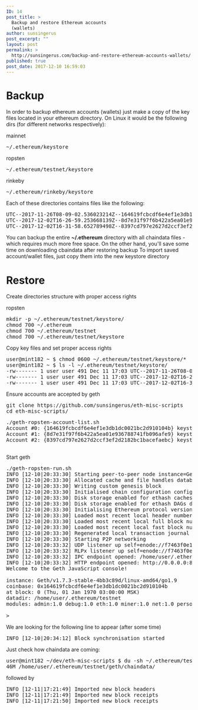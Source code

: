 ```yaml
---
ID: 14
post_title: >
  Backup and restore Ethereum accounts
  (wallets)
author: sunsingerus
post_excerpt: ""
layout: post
permalink: >
  http://sunsingerus.com/backup-and-restore-ethereum-accounts-wallets/
published: true
post_date: 2017-12-10 16:59:03
---
```

<h1>Backup</h1>
In order to backup ethereum accounts (wallets) just make a copy of the key files located in your ethereum directory. On Linux it would be the following dirs (for different networks respectively):

mainnet
<pre class="prettyprint">~/.ethereum/keystore
</pre>
ropsten
<pre class="prettyprint">~/.ethereum/testnet/keystore
</pre>
rinkeby
<pre class="prettyprint">~/.ethereum/rinkeby/keystore
</pre>
Each of these directories contains files like the following:
<pre class="prettyprint">UTC--2017-11-26T08-09-02.536023214Z--164619fcbcdf6e4ef1e3db1dc0021bc2d910104b
UTC--2017-12-02T16-26-59.253668139Z--8d7e31f97f6b422a5ea01e936788741fb096afe9
UTC--2017-12-02T16-31-58.652789498Z--8397cd797e2627d2ccf3ef2d2182bc1bacefaebc
</pre>
You can backup the entire <strong>~/.ethereum</strong> directory with all chaindata files - which requires much more free space. On the other hand, you'll save some time on downloading cbaindata after restoring backup
To import saved account/wallet files, just copy them into the new keystore directory
<h1>Restore
<!--?prettify linenums=true?--></h1>
Create directories structure with proper access rights

ropsten
<pre class="prettyprint">mkdir -p ~/.ethereum/testnet/keystore/
chmod 700 ~/.ethereum
chmod 700 ~/.ethereum/testnet
chmod 700 ~/.ethereum/testnet/keystore</pre>
Copy key files and set proper access rights
<pre class="prettyprint">
user@mint182 ~ $ chmod 0600 ~/.ethereum/testnet/keystore/*
user@mint182 ~ $ ls -l ~/.ethereum/testnet/keystore/
-rw------- 1 user user 491 Dec 11 17:03 UTC--2017-11-26T08-09-02.536023214Z--164619fcbcdf6e4ef1e3db1dc0021bc2d910104b
-rw------- 1 user user 491 Dec 11 17:03 UTC--2017-12-02T16-26-59.253668139Z--8d7e31f97f6b422a5ea01e936788741fb096afe9
-rw------- 1 user user 491 Dec 11 17:03 UTC--2017-12-02T16-31-58.652789498Z--8397cd797e2627d2ccf3ef2d2182bc1bacefaebc
</pre>
Ensure accounts are accepted by geth

<pre class="prettyprint">
git clone https://github.com/sunsingerus/eth-misc-scripts
cd eth-misc-scripts/
</pre>

<pre class="prettyprint">
./geth-ropsten-account-list.sh
Account #0: {164619fcbcdf6e4ef1e3db1dc0021bc2d910104b} keystore:///home/user/.ethereum/testnet/keystore/UTC--2017-11-26T08-09-02.536023214Z--164619fcbcdf6e4ef1e3db1dc0021bc2d910104b
Account #1: {8d7e31f97f6b422a5ea01e936788741fb096afe9} keystore:///home/user/.ethereum/testnet/keystore/UTC--2017-12-02T16-26-59.253668139Z--8d7e31f97f6b422a5ea01e936788741fb096afe9
Account #2: {8397cd797e2627d2ccf3ef2d2182bc1bacefaebc} keystore:///home/user/.ethereum/testnet/keystore/UTC--2017-12-02T16-31-58.652789498Z--8397cd797e2627d2ccf3ef2d2182bc1bacefaebc

</pre>
Start geth
<pre class="prettyprint">./geth-ropsten-run.sh
INFO [12-10|20:33:30] Starting peer-to-peer node instance=Geth/v1.7.3-stable-4bb3c89d/linux-amd64/go1.9
INFO [12-10|20:33:30] Allocated cache and file handles database=/home/user/.ethereum/testnet/geth/chaindata cache=1024 handles=1024
INFO [12-10|20:33:30] Writing custom genesis block
INFO [12-10|20:33:30] Initialised chain configuration config="{ChainID: 3 Homestead: 0 DAO: DAOSupport: true EIP150: 0 EIP155: 10 EIP158: 10 Byzantium: 1700000 Engine: ethash}"
INFO [12-10|20:33:30] Disk storage enabled for ethash caches dir=/home/user/.ethereum/testnet/geth/ethash count=3
INFO [12-10|20:33:30] Disk storage enabled for ethash DAGs dir=/home/user/.ethash count=2
INFO [12-10|20:33:30] Initialising Ethereum protocol versions="[63 62]" network=3
INFO [12-10|20:33:30] Loaded most recent local header number=0 hash=419410…ca4a2d td=1048576
INFO [12-10|20:33:30] Loaded most recent local full block number=0 hash=419410…ca4a2d td=1048576
INFO [12-10|20:33:30] Loaded most recent local fast block number=0 hash=419410…ca4a2d td=1048576
INFO [12-10|20:33:30] Regenerated local transaction journal transactions=0 accounts=0
INFO [12-10|20:33:30] Starting P2P networking
INFO [12-10|20:33:32] UDP listener up self=enode://f7463f0e1af193fe673960d3199d58d6ce0268ec0d8501dfffc7501234a9557a0f201886fb0d1775f4770cbda2c5db7b49c95b2413a9f6c137d1abd446465796@[::]:30303
INFO [12-10|20:33:32] RLPx listener up self=enode://f7463f0e1af193fe673960d3199d58d6ce0268ec0d8501dfffc7501234a9557a0f201886fb0d1775f4770cbda2c5db7b49c95b2413a9f6c137d1abd446465796@[::]:30303
INFO [12-10|20:33:32] IPC endpoint opened: /home/user/.ethereum/geth.ipc
INFO [12-10|20:33:32] HTTP endpoint opened: http://0.0.0.0:8545
Welcome to the Geth JavaScript console!

instance: Geth/v1.7.3-stable-4bb3c89d/linux-amd64/go1.9
coinbase: 0x164619fcbcdf6e4ef1e3db1dc0021bc2d910104b
at block: 0 (Thu, 01 Jan 1970 03:00:00 MSK)
datadir: /home/user/.ethereum/testnet
modules: admin:1.0 debug:1.0 eth:1.0 miner:1.0 net:1.0 personal:1.0 rpc:1.0 txpool:1.0 web3:1.0

&gt;</pre>
We are looking for the following line to appear (after some time)
<pre class="prettyprint">INFO [12-10|20:34:12] Block synchronisation started</pre>
Just check how chaindata are coming:
<pre class="prettyprint">
user@mint182 ~/dev/eth-misc-scripts $ du -sh ~/.ethereum/testnet/geth/chaindata/
46M /home/user/.ethereum/testnet/geth/chaindata/
</pre>

followed by 
<pre class="prettyprint">
INFO [12-11|17:21:49] Imported new block headers               count=192 elapsed=1.370s number=192 hash=9d4976…cf6e5b ignored=0
INFO [12-11|17:21:49] Imported new block receipts              count=10  elapsed=209.545µs bytes=40 number=10  hash=b3074f…dde93e ignored=0
INFO [12-11|17:21:50] Imported new block receipts              count=3   elapsed=3.002ms   bytes=8150 number=13  hash=f9ff47…e4912b ignored=0
</pre>

&nbsp;